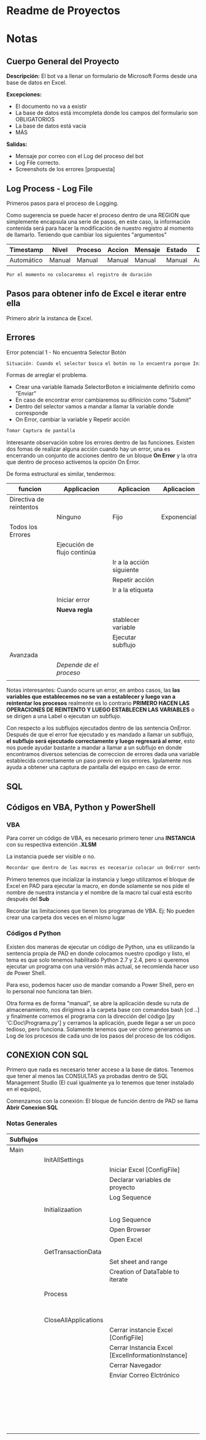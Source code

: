 # Readme de Proyectos

# Notas


## Cuerpo General del Proyecto

**Descripción:** El bot va a llenar un formulario de Microsoft Forms desde una base de datos en Excel. 

**Excepciones:**

+ El documento no va a existir
+ La base de datos está imcompleta donde los campos del formulario son OBLIGATORIOS
+ La base de datos está vacía
+ MÁS


**Salidas:** 
+ Mensaje por correo con el Log del proceso del bot
+ Log File correcto. 
+ Screenshots de los errores [propuesta]


## Log Process - Log File

Primeros pasos para el proceso de Logging. 

Como sugerencia se puede hacer el proceso dentro de una REGION que simplemente encapsula una serie de pasos, en este caso, la información contenida será para hacer la modificación de nuestro registro al momento de llamarlo. Teniendo que cambiar los siguientes "argumentos"


| Timestamp | Nivel | Proceso | Accion | Mensaje | Estado | Duración |
| --- | --- | --- | --- | --- | --- | --- | 
| Automático | Manual | Manual | Manual | Manual | Manual | Automático |


```java
Por el momento no colocaremos el registro de duración
```

## Pasos para obtener info de Excel e iterar entre ella

Primero abrir la instanca de Excel.




## Errores

Error potencial 1 - No encuentra Selector Botón
 ``` java
Situación: Cuando el selector busca el botón no lo encuentra porque Inicialmente el botón tiene el label="Submit" pero luego lo encuentra como label="Enviar"
 ```

Formas de arreglar el problema.

+ Crear una variable llamada SelectorBoton e inicialmente definirlo como "Enviar"
+ En caso de encontrar error cambiaremos su difinición como "Submit"
+ Dentro del selector vamos a mandar a llamar la variable donde corresponde
+ On Error, cambiar la variable y Repetir acción

``` java
Tomar Captura de pantalla
```


Interesante observación sobre los errores dentro de las funciones. Existen dos fomas de realizar alguna acción cuando hay un error, una es encerrando un conjunto de acciones dentro de un bloque **On Error** y la otra que dentro de proceso activemos la opción On Error. 

De forma estructural es similar, tendermos:

| funcion | Applicacion | Aplicacion | Aplicacion |
| --- | --- | --- | --- |
| Directiva de reintentos |  |  |  |
|  | Ninguno | Fijo | Exponencial |
| Todos los Errores |  |  |  |
|  | Ejecución de flujo continúa |  |  |
|  |  | Ir a la acción siguiente |  |
|  |  | Repetir acción |  |
|  |  | Ir a la etiqueta |  |
|  | Iniciar error |  |  |
|  | **Nueva regla** |  |  |
|  |  | stablecer variable |  |
|  |  | Ejecutar subflujo |  |
| Avanzada |  |  |  |
|  | _Depende de el proceso_ |  |  |
|  |  |  |  |

Notas interesantes: Cuando ocurre un error, en ambos casos, las **las variables que establecemos no se van a establecer y luego van a reintentar los procesos** realmente es lo contrario **PRIMERO HACEN LAS OPERACIONES DE REINTENTO Y LUEGO ESTABLECEN LAS VARIABLES** o se dirigen a una Label o ejecutan un subflujo. 

Con respecto a los subflujos ejecutados dentro de las sentencia OnError. Después de que el error fue ejecutado y es mandado a llamar un subflujo, **el subflujo será ejecutado correctamente y luego regresará al error**, esto nos puede ayudar bastante a mandar a llamar a un subflujo en donde encontramos diversos setencias de correccion de errores dada una variable establecida correctamente un paso previo en los errores. Igulamente nos ayuda a obtener una captura de pantalla del equipo en caso de error. 


## SQL


## Códigos en VBA, Python y PowerShell

### VBA 

Para correr un código de VBA, es necesario primero tener una **INSTANCIA** con su respectiva extención **.XLSM**

La instancia puede ser visible o no. 

``` java
Recordar que dentro de las macros es necesario colocar un OnError sentence para no mostrar algún PopUp y que el programa en general tenga alguna falla inesperada o se detenga por algún motivo no deseado.
```

Primero tenemos que incializar la instancia y luego utilizamos el bloque de Excel en PAD para ejecutar la macro, en donde solamente se nos pide el nombre de nuestra instancia y el nombre de la macro tal cual está escrito después del **Sub**

Recordar las limitaciones que tienen los programas de VBA. Ej: No pueden crear una carpeta dos veces en el mismo lugar

### Códigos d Python

Existen dos maneras de ejecutar un código de Python, una es utilizando la sentencia propia de PAD en donde colocamos nuestro cpodigo y listo, el tema es que solo tenemos habilitado Python 2.7 y 2.4, pero si queremos ejecutar un programa con una versión más actual, se recomienda hacer uso de Power Shell. 

Para eso, podemos hacer uso de mandar comando a Power Shell, pero en lo personal noo funciona tan bien. 

Otra forma es de forma "manual", se abre la aplicación desde su ruta de almacenamiento, nos dirigimos a la carpeta base con comandos bash [cd ..] y finalmente corremos el programa con la dirección del código [py 'C:Doc\Programa.py'] y cerramos la aplicación, puede llegar a ser un poco tedioso, pero funciona. Solamente tenemos que ver cómo generamos un Log de los procesos de cada uno de los pasos del proceso de los códigos. 


## CONEXION CON SQL

Primero que nada es necesario tener acceso a la base de datos. Tenemos que tener al menos las CONSULTAS ya probadas dentro de SQL Management Studio (El cual igualmente ya lo tenemos que tener instalado en el equipo), 

Comenzamos con la conexión: El bloque de función dentro de PAD se llama **Abrir Conexion SQL**





### Notas Generales

| Subflujos |  |  |  |  |  | 
| --- | --- | --- | --- | --- | --- | 
| Main |  |  |  |  |  | 
|  | InitAllSettings |  |  |  |  | 
|  |  | Iniciar Excel [ConfigFile] |  |  |  | 
|  |  | Declarar variables de proyecto |  |  |  | 
|  |  | Log Sequence |  |  |  | 
|  |  |  |  |  |  | 
|  | Initializaation |  |  |  |  | 
|  |  | Log Sequence |  |  |  | 
|  |  | Open Browser |  |  |  | 
|  |  | Open Excel |  |  |  | 
|  |  |  |  |  |  | 
|  | GetTransactionData |  |  |  |  | 
|  |  | Set sheet and range |  |  |  | 
|  |  | Creation of DataTable to iterate |  |  |  | 
|  |  |  |  |  |  | 
|  |  |  |  |  |  | 
|  | Process |  |  |  |  | 
|  |  |  |  |  |  | 
|  |  |  |  |  |  | 
|  |  |  |  |  |  | 
|  |  |  |  |  |  | 
|  |  |  |  |  |  | 
|  |  |  |  |  |  | 
|  |  |  |  |  |  | 
|  | CloseAllApplications |  |  |  |  | 
|  |  | Cerrar instancie Excel [ConfigFile] |  |  |  | 
|  |  | Cerrar Instancia Excel [ExcelInformationInstance] |  |  |  | 
|  |  | Cerrar Navegador |  |  |  | 
|  |  | Enviar Correo Elctrónico |  |  |  | 
|  |  |  |  |  |  | 
|  |  |  |  |  |  | 
|  |  |  |  |  |  | 
|  |  |  |  |  |  | 
|  |  |  |  |  |  | 
|  |  |  |  |  |  | 
|  |  |  |  |  |  | 
|  |  |  |  |  |  | 
|  |  |  |  |  |  | 
|  |  |  |  |  |  | 
|  |  |  |  |  |  | 
|  |  |  |  |  |  | 
|  |  |  |  |  |  | 
|  |  |  |  |  |  | 
|  |  |  |  |  |  | 
|  |  |  |  |  |  | 
|  |  |  |  |  |  | 
|  |  |  |  |  |  | 
|  |  |  |  |  |  | 
|  |  |  |  |  |  | 
|  |  |  |  |  |  | 
|  |  |  |  |  |  | 
|  |  |  |  |  |  | 


